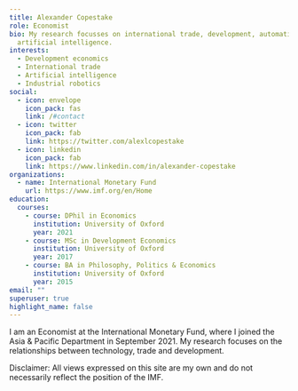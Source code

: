 ```yaml
---
title: Alexander Copestake
role: Economist
bio: My research focusses on international trade, development, automation and
  artificial intelligence.
interests:
  - Development economics
  - International trade
  - Artificial intelligence
  - Industrial robotics
social:
  - icon: envelope
    icon_pack: fas
    link: /#contact
  - icon: twitter
    icon_pack: fab
    link: https://twitter.com/alexlcopestake
  - icon: linkedin
    icon_pack: fab
    link: https://www.linkedin.com/in/alexander-copestake
organizations:
  - name: International Monetary Fund
    url: https://www.imf.org/en/Home
education:
  courses:
    - course: DPhil in Economics
      institution: University of Oxford
      year: 2021
    - course: MSc in Development Economics
      institution: University of Oxford
      year: 2017
    - course: BA in Philosophy, Politics & Economics
      institution: University of Oxford
      year: 2015
email: ""
superuser: true
highlight_name: false
---
```


I am an Economist at the International Monetary Fund, where I joined the Asia & Pacific Department in September 2021. My research focuses on the relationships between technology, trade and development.

Disclaimer: All views expressed on this site are my own and do not necessarily reflect the position of the IMF.
